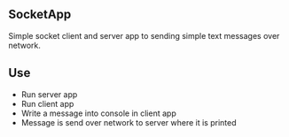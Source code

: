 ## SocketApp

Simple socket client and server app to sending simple text messages over network. 

## Use

- Run server app
- Run client app
- Write a message into console in client app
- Message is send over network to server where it is printed
